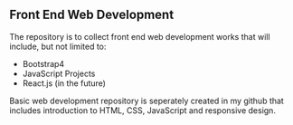 ## Front End Web Development

The repository is to collect front end web development works that will include, but not limited to:

- Bootstrap4
- JavaScript Projects
- React.js (in the future)

Basic web development repository is seperately created in my github that includes introduction to HTML, CSS, JavaScript and responsive design.
